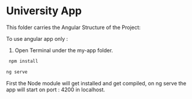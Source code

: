 # University App

This folder carries the Angular Structure of the Project:

To use angular app only : 

1) Open Terminal under the my-app folder.
```bash
 npm install
```
 ```bash
 ng serve
```

First the Node module will get installed and get compiled, on ng serve the app will start on port : 4200 in localhost.

